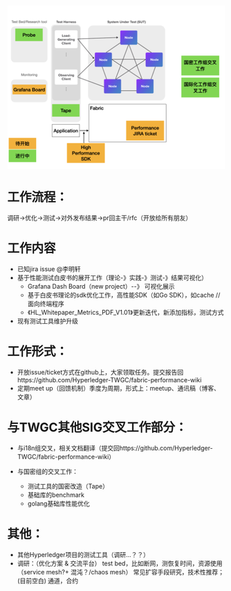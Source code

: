 ![roadmap](2021roadmap.png)

# 工作流程：
调研->优化->测试->对外发布结果->pr回主干/rfc（开放给所有朋友）

# 工作内容
- 已知jira issue @李明轩
- 基于性能测试白皮书的展开工作（理论-》实践-》测试-》结果可视化）
  - Grafana Dash Board（new project）--》 可视化展示
  - 基于白皮书理论的sdk优化工作，高性能SDK（如Go SDK），如cache //面向终端程序
  - 《HL_Whitepaper_Metrics_PDF_V1.01》更新迭代，新添加指标，测试方式
- 现有测试工具维护升级

# 工作形式：
- 开放issue/ticket方式在github上，大家领取任务。提交报告回https://github.com/Hyperledger-TWGC/fabric-performance-wiki
-  定期meet up（回馈机制）季度为周期，形式上：meetup、通讯稿（博客、文章）

# 与TWGC其他SIG交叉工作部分：
- 与i18n组交叉，相关文档翻译（提交回https://github.com/Hyperledger-TWGC/fabric-performance-wiki）

- 与国密组的交叉工作：
  - 测试工具的国密改造（Tape）
  - 基础库的benchmark
  - golang基础库性能优化

# 其他：
- 其他Hyperledger项目的测试工具（调研...？？）
- 调研：（优化方案 & 交流平台）
test bed，比如断网，测恢复时间，资源使用（service mesh?+ 混沌？/chaos mesh）
常见扩容手段研究，技术性推荐；(目前空白)
通道，合约
